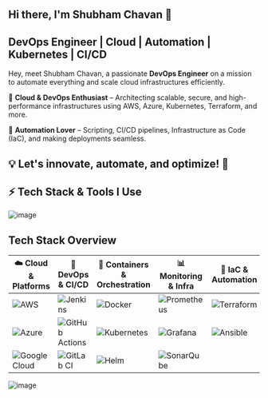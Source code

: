 ## Hi there, I'm Shubham Chavan 👋
## DevOps Engineer | Cloud | Automation | Kubernetes | CI/CD


Hey, meet Shubham Chavan, a passionate **DevOps Engineer** on a mission to automate everything and scale cloud infrastructures efficiently.

🔹 **Cloud & DevOps Enthusiast** – Architecting scalable, secure, and high-performance infrastructures using AWS, Azure, Kubernetes, Terraform, and more.

🔹 **Automation Lover** – Scripting, CI/CD pipelines, Infrastructure as Code (IaC), and making deployments seamless.

## 💡 Let's innovate, automate, and optimize! 🚀


## ⚡ Tech Stack & Tools I Use
![image](https://github.com/user-attachments/assets/4db2f437-8721-4dbb-9f23-3746720d7512)



## Tech Stack Overview

| ☁️ **Cloud & Platforms** | 🔧 **DevOps & CI/CD** | 🐳 **Containers & Orchestration** | 📊 **Monitoring & Infra** | 🚀 **IaC & Automation** |
|--------------------------|-----------------------|---------------------------------|---------------------------|-------------------------|
| ![AWS](https://upload.wikimedia.org/wikipedia/commons/8/8b/Amazon_Web_Services_Logo.svg) | ![Jenkins](https://upload.wikimedia.org/wikipedia/commons/4/42/Jenkins_logo.png) | ![Docker](https://upload.wikimedia.org/wikipedia/commons/a/a7/Docker_logo.svg) | ![Prometheus](https://upload.wikimedia.org/wikipedia/commons/0/0f/Prometheus.io_logo.svg) | ![Terraform](https://upload.wikimedia.org/wikipedia/commons/4/45/Terraform_Logo.svg) |
| ![Azure](https://upload.wikimedia.org/wikipedia/commons/a/a8/Microsoft_Azure_Logo.svg) | ![GitHub Actions](https://upload.wikimedia.org/wikipedia/commons/a/a7/Logo_of_GitHub_Actions.svg) | ![Kubernetes](https://upload.wikimedia.org/wikipedia/commons/3/39/Kubernetes_logo.png) | ![Grafana](https://upload.wikimedia.org/wikipedia/commons/6/60/Grafana_logo.svg) | ![Ansible](https://upload.wikimedia.org/wikipedia/commons/5/56/Ansible_Logo.svg) |
| ![Google Cloud](https://upload.wikimedia.org/wikipedia/commons/5/51/Google_Cloud_Logo.svg) | ![GitLab CI](https://upload.wikimedia.org/wikipedia/commons/2/26/GitLab_Logo.svg) | ![Helm](https://upload.wikimedia.org/wikipedia/commons/7/75/Helm_Shield_logo.svg) | ![SonarQube](https://upload.wikimedia.org/wikipedia/commons/c/c6/SonarQube_logo.png) | |












![image](https://github.com/user-attachments/assets/bfc547f4-9ae3-49dd-bc79-6ebd35cd51fe)












